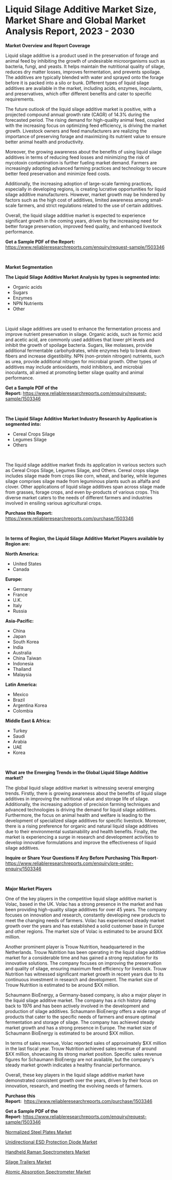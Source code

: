 <p><h1>Liquid Silage Additive Market Size, Market Share and Global Market Analysis Report, 2023 - 2030</h1></p><p><strong>Market Overview and Report Coverage</strong></p>
<p><p>Liquid silage additive is a product used in the preservation of forage and animal feed by inhibiting the growth of undesirable microorganisms such as bacteria, fungi, and yeasts. It helps maintain the nutritional quality of silage, reduces dry matter losses, improves fermentation, and prevents spoilage. The additives are typically blended with water and sprayed onto the forage before it is packed into a silo or bunk. Different types of liquid silage additives are available in the market, including acids, enzymes, inoculants, and preservatives, which offer different benefits and cater to specific requirements.</p><p>The future outlook of the liquid silage additive market is positive, with a projected compound annual growth rate (CAGR) of 14.3% during the forecasted period. The rising demand for high-quality animal feed, coupled with the increasing focus on optimizing feed efficiency, is driving the market growth. Livestock owners and feed manufacturers are realizing the importance of preserving forage and maximizing its nutrient value to ensure better animal health and productivity.</p><p>Moreover, the growing awareness about the benefits of using liquid silage additives in terms of reducing feed losses and minimizing the risk of mycotoxin contamination is further fueling market demand. Farmers are increasingly adopting advanced farming practices and technology to secure better feed preservation and minimize feed costs.</p><p>Additionally, the increasing adoption of large-scale farming practices, especially in developing regions, is creating lucrative opportunities for liquid silage additive manufacturers. However, market growth may be hindered by factors such as the high cost of additives, limited awareness among small-scale farmers, and strict regulations related to the use of certain additives.</p><p>Overall, the liquid silage additive market is expected to experience significant growth in the coming years, driven by the increasing need for better forage preservation, improved feed quality, and enhanced livestock performance.</p></p>
<p><strong>Get a Sample PDF of the Report:</strong> <a href="https://www.reliableresearchreports.com/enquiry/request-sample/1503346">https://www.reliableresearchreports.com/enquiry/request-sample/1503346</a></p>
<p>&nbsp;</p>
<p><strong>Market Segmentation</strong></p>
<p><strong>The Liquid Silage Additive Market Analysis by types is segmented into:</strong></p>
<p><ul><li>Organic acids</li><li>Sugars</li><li>Enzymes</li><li>NPN Nutrients</li><li>Other</li></ul></p>
<p>&nbsp;</p>
<p><p>Liquid silage additives are used to enhance the fermentation process and improve nutrient preservation in silage. Organic acids, such as formic acid and acetic acid, are commonly used additives that lower pH levels and inhibit the growth of spoilage bacteria. Sugars, like molasses, provide additional fermentable carbohydrates, while enzymes help to break down fibers and increase digestibility. NPN (non-protein nitrogen) nutrients, such as urea, provide additional nitrogen for microbial growth. Other types of additives may include antioxidants, mold inhibitors, and microbial inoculants, all aimed at promoting better silage quality and animal performance.</p></p>
<p><strong>Get a Sample PDF of the Report:</strong>&nbsp;<a href="https://www.reliableresearchreports.com/enquiry/request-sample/1503346">https://www.reliableresearchreports.com/enquiry/request-sample/1503346</a></p>
<p>&nbsp;</p>
<p><strong>The Liquid Silage Additive Market Industry Research by Application is segmented into:</strong></p>
<p><ul><li>Cereal Crops Silage</li><li>Legumes Silage</li><li>Others</li></ul></p>
<p>&nbsp;</p>
<p><p>The liquid silage additive market finds its application in various sectors such as Cereal Crops Silage, Legumes Silage, and Others. Cereal crops silage includes silage made from crops like corn, wheat, and barley, while legumes silage comprises silage made from leguminous plants such as alfalfa and clover. Other applications of liquid silage additives span across silage made from grasses, forage crops, and even by-products of various crops. This diverse market caters to the needs of different farmers and industries involved in ensiling various agricultural crops.</p></p>
<p><strong>Purchase this Report:</strong>&nbsp; <a href="https://www.reliableresearchreports.com/purchase/1503346">https://www.reliableresearchreports.com/purchase/1503346</a></p>
<p>&nbsp;</p>
<p><strong>In terms of Region, the Liquid Silage Additive Market Players available by Region are:</strong></p>
<p>
    <p> <strong> North America: </strong>
        <ul>
            <li>United States</li>
            <li>Canada</li>
        </ul>
        </p> 
    <p> <strong> Europe: </strong>
        <ul>
            <li>Germany</li>
            <li>France</li>
            <li>U.K.</li>
            <li>Italy</li>
            <li>Russia</li>
        </ul>
        </p> 
    <p> <strong> Asia-Pacific: </strong>
        <ul>
            <li>China</li>
            <li>Japan</li>
            <li>South Korea</li>
            <li>India</li>
            <li>Australia</li>
            <li>China Taiwan</li>
            <li>Indonesia</li>
            <li>Thailand</li>
            <li>Malaysia</li>
        </ul>
        </p> 
    <p> <strong> Latin America: </strong>
        <ul>
            <li>Mexico</li>
            <li>Brazil</li>
            <li>Argentina Korea</li>
            <li>Colombia</li>
        </ul>
        </p> 
    <p> <strong> Middle East & Africa: </strong>
        <ul>
            <li>Turkey</li>
            <li>Saudi</li>
            <li>Arabia</li>
            <li>UAE</li>
            <li>Korea</li>
        </ul>
    </p>
    </p>
<p>&nbsp;</p>
<p><strong>What are the Emerging Trends in the Global Liquid Silage Additive market?</strong></p>
<p><p>The global liquid silage additive market is witnessing several emerging trends. Firstly, there is growing awareness about the benefits of liquid silage additives in improving the nutritional value and storage life of silage. Additionally, the increasing adoption of precision farming techniques and advanced technologies is driving the demand for liquid silage additives. Furthermore, the focus on animal health and welfare is leading to the development of specialized silage additives for specific livestock. Moreover, there is a rising preference for organic and natural liquid silage additives due to their environmental sustainability and health benefits. Finally, the market is experiencing a surge in research and development activities to develop innovative formulations and improve the effectiveness of liquid silage additives.</p></p>
<p><strong>Inquire or Share Your Questions If Any Before Purchasing This Report</strong>- <a href="https://www.reliableresearchreports.com/enquiry/pre-order-enquiry/1503346">https://www.reliableresearchreports.com/enquiry/pre-order-enquiry/1503346</a></p>
<p>&nbsp;</p>
<p><strong>Major Market Players</strong></p>
<p><p>One of the key players in the competitive liquid silage additive market is Volac, based in the UK. Volac has a strong presence in the market and has been providing high-quality silage additives for over 45 years. The company focuses on innovation and research, constantly developing new products to meet the changing needs of farmers. Volac has experienced steady market growth over the years and has established a solid customer base in Europe and other regions. The market size of Volac is estimated to be around $XX million.</p><p>Another prominent player is Trouw Nutrition, headquartered in the Netherlands. Trouw Nutrition has been operating in the liquid silage additive market for a considerable time and has gained a strong reputation for its innovative solutions. The company focuses on improving the preservation and quality of silage, ensuring maximum feed efficiency for livestock. Trouw Nutrition has witnessed significant market growth in recent years due to its continuous investment in research and development. The market size of Trouw Nutrition is estimated to be around $XX million.</p><p>Schaumann BioEnergy, a Germany-based company, is also a major player in the liquid silage additive market. The company has a rich history dating back to 1976 and has been actively involved in the development and production of silage additives. Schaumann BioEnergy offers a wide range of products that cater to the specific needs of farmers and ensure optimal fermentation and storage of silage. The company has achieved steady market growth and has a strong presence in Europe. The market size of Schaumann BioEnergy is estimated to be around $XX million.</p><p>In terms of sales revenue, Volac reported sales of approximately $XX million in the last fiscal year. Trouw Nutrition achieved sales revenue of around $XX million, showcasing its strong market position. Specific sales revenue figures for Schaumann BioEnergy are not available, but the company's steady market growth indicates a healthy financial performance.</p><p>Overall, these key players in the liquid silage additive market have demonstrated consistent growth over the years, driven by their focus on innovation, research, and meeting the evolving needs of farmers.</p></p>
<p><strong>Purchase this Report:</strong>&nbsp;&nbsp;<a href="https://www.reliableresearchreports.com/purchase/1503346">https://www.reliableresearchreports.com/purchase/1503346</a></p>
<p></p>
<p><strong>Get a Sample PDF of the Report:</strong>&nbsp;<a href="https://www.reliableresearchreports.com/enquiry/request-sample/1503346">https://www.reliableresearchreports.com/enquiry/request-sample/1503346</a></p>
<p><p><a href="https://github.com/RickHolmes3/Market-Research-Report-List-1/blob/main/normalized-steel-plates-market.md">Normalized Steel Plates Market</a></p><p><a href="https://github.com/GroverBarry/Market-Research-Report-List-1/blob/main/unidirectional-esd-protection-diode-market.md">Unidirectional ESD Protection Diode Market</a></p><p><a href="https://www.linkedin.com/pulse/handheld-raman-spectrometers-market-research-report-provides-7elfe/">Handheld Raman Spectrometers Market</a></p><p><a href="https://medium.com/@vrahul.reportprime/silage-trailers-market-size-growth-forecast-2023-2030-ee7ac202cc6d">Silage Trailers Market</a></p><p><a href="https://www.linkedin.com/pulse/atomic-absorption-spectrometer-market-challenges-opportunities-ao7ne/">Atomic Absorption Spectrometer Market</a></p></p>